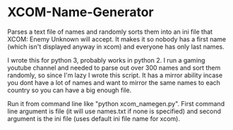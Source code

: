 XCOM-Name-Generator
===================

Parses a text file of names and randomly sorts them into an ini file that XCOM: Enemy Unknown will accept. It makes it so nobody has a first name (which isn't displayed anyway in xcom) and everyone has only last names.

I wrote this for python 3, probably works in python 2. I run a gaming youtube channel and needed to parse out over 300 names and sort them randomly, so since I'm lazy I wrote this script. It has a mirror ability incase you dont have a lot of names and want to mirror the same names to each country so you can have a big enough file.

Run it from command line like "python xcom_namegen.py". First command line argument is file (it will use names.txt if none is specified) and second argument is the ini file (uses default ini file name for xcom).